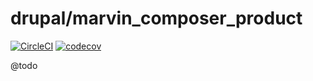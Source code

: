 # drupal/marvin_composer_product

[![CircleCI](https://circleci.com/gh/Sweetchuck/drupal-marvin_composer_product/tree/2.x.svg?style=svg)](https://circleci.com/gh/Sweetchuck/drupal-marvin_composer_product/?branch=2.x)
[![codecov](https://codecov.io/gh/Sweetchuck/drupal-marvin_composer_product/branch/2.x/graph/badge.svg?token=HSF16OGPyr)](https://app.codecov.io/gh/Sweetchuck/drupal-marvin_composer_product/branch/2.x)

@todo
